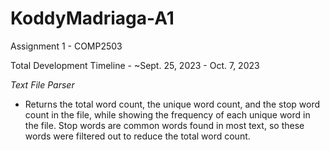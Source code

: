 # KoddyMadriaga-A1
Assignment 1 - COMP2503 

Total Development Timeline - ~Sept. 25, 2023 - Oct. 7, 2023

*Text File Parser*

 - Returns the total word count, the unique word count, and the stop word count in the file,
while showing the frequency of each unique word in the file. Stop words are common words
found in most text, so these words were filtered out to reduce the total word count. 
